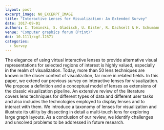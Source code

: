 ```yaml
---
layout: post
excerpt_image: NO_EXCERPT_IMAGE
title: "Interactive Lenses for Visualization: An Extended Survey"
date: 2017-09-01
authors: C. Tominski, S. Gladisch, U. Kister, R. Dachselt & H. Schumann
venue: "Computer graphics forum (Print)"
doi: 10.1111/cgf.12871
categories:
  - Survey
---
```

The elegance of using virtual interactive lenses to provide alternative visual representations for selected regions of interest is highly valued, especially in the realm of visualization. Today, more than 50 lens techniques are known in the closer context of visualization, far more in related fields. In this paper, we extend our previous survey on interactive lenses for visualization. We propose a definition and a conceptual model of lenses as extensions of the classic visualization pipeline. An extensive review of the literature covers lens techniques for different types of data and different user tasks and also includes the technologies employed to display lenses and to interact with them. We introduce a taxonomy of lenses for visualization and illustrate its utility by dissecting in detail a multi‐touch lens for exploring large graph layouts. As a conclusion of our review, we identify challenges and unsolved problems to be addressed in future research.
